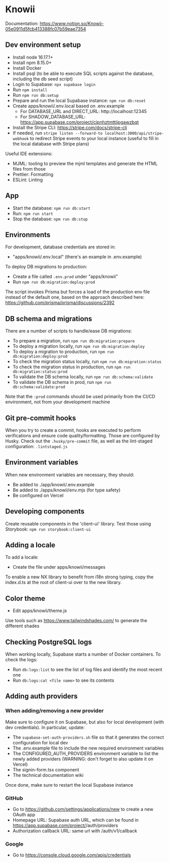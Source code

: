 # Knowii

Documentation: https://www.notion.so/Knowii-05e0911d5fcb413388fc07b59eae7354

## Dev environment setup

- Install node 16.17.1+
- Install npm 8.15.0+
- Install Docker
- Install psql (to be able to execute SQL scripts against the database, including the db seed script)
- Login to Supabase: `npx supabase login`
- Run `npm install`
- Run `npm run db:setup`
- Prepare and run the local Supabase instance: `npm run db:reset`
- Create apps/knowii/.env.local based on .env.example
  - For DATABASE_URL and DIRECT_URL: http://localhost:12345
  - For SHADOW_DATABASE_URL: https://app.supabase.com/project/cipnhztmttjipgawzbqt
- Install the Stripe CLI: https://stripe.com/docs/stripe-cli
- If needed, run `stripe listen --forward-to localhost:3000/api/stripe-webhook` to redirect Stripe events to your local instance (useful to fill in the local database with Stripe plans)

Useful IDE extensions:

- MJML: tooling to preview the mjml templates and generate the HTML files from those
- Prettier: Formatting
- ESLint: Linting

## App

- Start the database: `npm run db:start`
- Run: `npm run start`
- Stop the database: `npm run db:stop`

## Environments

For development, database credentials are stored in:

- "apps/knowii/.env.local" (there's an example in .env.example)

To deploy DB migrations to production:

- Create a file called `.env.prod` under "apps/knowii"
- Run `npm run db:migration:deploy:prod`

The script invokes Prisma but forces a load of the production env file instead of the default one, based on the approach described here: https://github.com/prisma/prisma/discussions/2392

## DB schema and migrations

There are a number of scripts to handle/ease DB migrations:

- To prepare a migration, run `npm run db:migration:prepare`
- To deploy a migration locally, run `npm run db:migration:deploy`
- To deploy a migration to production, run `npm run db:migration:deploy:prod`
- To check the migration status locally, run `npm run db:migration:status`
- To check the migration status in production, run `npm run db:migration:status:prod`
- To validate the DB schema locally, run `npm run db:schema:validate`
- To validate the DB schema in prod, run `npm run db:schema:validate:prod`

Note that the `:prod` commands should be used primarily from the CI/CD environment, not from your development machine

## Git pre-commit hooks

When you try to create a commit, hooks are executed to perform verifications and ensure code quality/formatting. Those are configured by Husky. Check out the `.husky/pre-commit` file, as well as the lint-staged configuration: `.lintstaged.js`

## Environment variables

When new environment variables are necessary, they should:

- Be added to ./app/knowii/.env.example
- Be added to ./apps/knowii/env.mjs (for type safety)
- Be configured on Vercel

## Developing components

Create reusable components in the 'client-ui' library. Test those using Storybook: `npm run storybook:client-ui`

## Adding a locale

To add a locale:

- Create the file under apps/knowii/messages

To enable a new NX library to benefit from i18n strong typing, copy the index.d.ts at the root of client-ui over to the new library.

## Color theme

- Edit apps/knowii/theme.js

Use tools such as https://www.tailwindshades.com/ to generate the different shades

## Checking PostgreSQL logs

When working locally, Supabase starts a number of Docker containers. To check the logs:

- Run `db:logs:list` to see the list of log files and identify the most recent one
- Run `db:logs:cat <file name>` to see its contents

## Adding auth providers

### When adding/removing a new provider

Make sure to configure it on Supabase, but also for local development (with dev credentials). In particular, update:

- The `supabase-set-auth-providers.sh` file so that it generates the correct configuration for local dev
- The .env.example file to include the new required environment variables
- The CONFIGURED_AUTH_PROVIDERS environment variable to list the newly added providers (WARNING: don't forget to also update it on Vercel)
- The signin-form.tsx component
- The technical documentation wiki

Once done, make sure to restart the local Supabase instance

### GitHub

- Go to https://github.com/settings/applications/new to create a new OAuth app
- Homepage URL: Supabase auth URL, which can be found in https://app.supabase.com/project/<project id>/auth/providers
- Authorization callback URL: same url with /auth/v1/callback

### Google

- Go to https://console.cloud.google.com/apis/credentials
